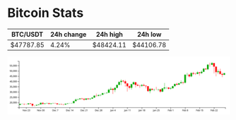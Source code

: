 # Bitcoin Stats

BTC/USDT|24h change|24h high|24h low|
|---|---|---|---|
|$47787.85|4.24%|$48424.11|$44106.78|

<img src="./chart.svg">
